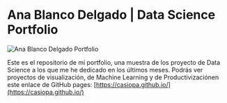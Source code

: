 # Ana Blanco Delgado | Data Science Portfolio

![Ana Blanco Delgado Portfolio](https://repository-images.githubusercontent.com/412551815/131ee8d6-921a-4276-b2db-c1b620381676)


Este es el repositorio de mi portfolio, una muestra de los proyecto de Data Science a los que me he dedicado en los últimos meses. Podrás ver proyectos de visualización, de Machine Learning y de Productivizaciónen este enlace de GitHub pages: [https://casiopa.github.io/](https://casiopa.github.io/)